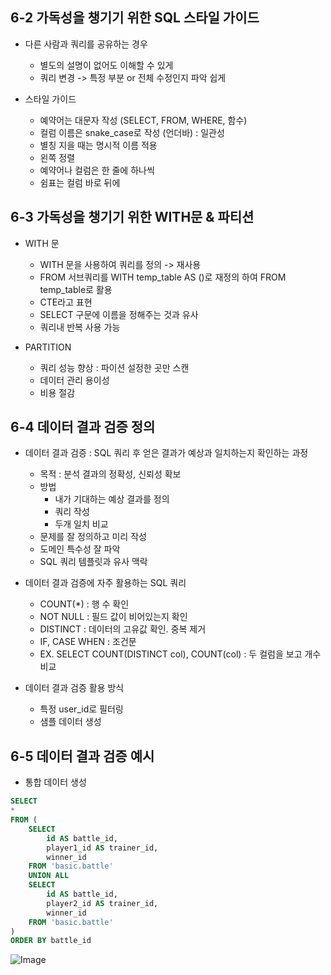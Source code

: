 ## 6-2 가독성을 챙기기 위한 SQL 스타일 가이드

- 다른 사람과 쿼리를 공유하는 경우
    - 별도의 설명이 없어도 이해할 수 있게
    - 쿼리 변경 -> 특정 부분 or 전체 수정인지 파악 쉽게

- 스타일 가이드
    - 예약어는 대문자 작성 (SELECT, FROM, WHERE, 함수)
    - 컬럼 이름은 snake_case로 작성 (언더바) : 일관성
    - 별칭 지을 때는 명시적 이름 적용
    - 왼쪽 정렬
    - 예약어나 컬럼은 한 줄에 하나씩
    - 쉼표는 컬럼 바로 뒤에

## 6-3 가독성을 챙기기 위한 WITH문 & 파티션

- WITH 문
    - WITH 문을 사용하여 쿼리를 정의 -> 재사용
    - FROM 서브쿼리를 WITH temp_table AS ()로 재정의 하여 FROM temp_table로 활용
    - CTE라고 표현
    - SELECT 구문에 이름을 정해주는 것과 유사
    - 쿼리내 반복 사용 가능

- PARTITION
    - 쿼리 성능 향상 : 파이션 설정한 곳만 스캔
    - 데이터 관리 용이성
    - 비용 절감

## 6-4 데이터 결과 검증 정의

- 데이터 결과 검증 : SQL 쿼리 후 얻은 결과가 예상과 일치하는지 확인하는 과정
    - 목적 : 분석 결과의 정확성, 신뢰성 확보
    - 방법 
        - 내가 기대하는 예상 결과를 정의
        - 쿼리 작성
        - 두개 일치 비교
    - 문제를 잘 정의하고 미리 작성
    - 도메인 특수성 잘 파악
    - SQL 쿼리 템플릿과 유사 맥락

- 데이터 결과 검증에 자주 활용하는 SQL 쿼리
    - COUNT(*) : 행 수 확인
    - NOT NULL : 필드 값이 비어있는지 확인
    - DISTINCT : 데이터의 고유값 확인. 중복 제거
    - IF, CASE WHEN : 조건문
    - EX. SELECT COUNT(DISTINCT col), COUNT(col) : 두 컬럼을 보고 개수 비교

- 데이터 결과 검증 활용 방식
    - 특정 user_id로 필터링
    - 샘플 데이터 생성

## 6-5 데이터 결과 검증 예시

- 통합 데이터 생성
``` SQL
SELECT 
*
FROM (
    SELECT
        id AS battle_id,
        player1_id AS trainer_id,
        winner_id
    FROM 'basic.battle'
    UNION ALL
    SELECT
        id AS battle_id,
        player2_id AS trainer_id,
        winner_id
    FROM 'basic.battle'
)
ORDER BY battle_id
```
![Image](https://github.com/user-attachments/assets/984b77bd-98ca-4af8-9285-1db172a08562)
